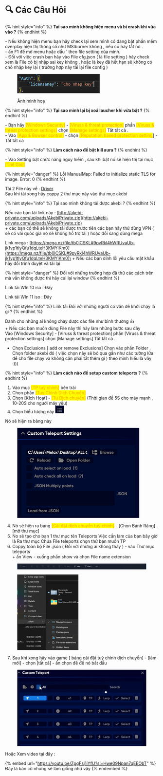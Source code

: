 # 🔍 Các Câu Hỏi

{% hint style="info" %}
**Tại sao mình không hiện menu và bị crash khi vừa vào ?**
{% endhint %}

\- Nếu không hiện menu bạn hãy check lại xem mình có đang bật phần mềm overplay hiện thị thông số như MSIburner không , nếu có hãy tắt nó .\
\- ấn F1 để mở menu hoặc dấu \` theo file setting của mình.\
\- Đối với việc crash bạn hãy vào File cfg.json ( là file setting ) hãy check xem là File có bị nhập sai key không , hoặc là key đã hết hạn sẽ không có chỗ nhập key lại ( trường hợp này tải lại file config )

<figure><img src="../.gitbook/assets/Screenshot 2023-10-03 135107.png" alt=""><figcaption><p>Ảnh minh hoạ</p></figcaption></figure>

{% hint style="info" %}
**Tại sao mình lại bị xoá laucher khi vừa bật ?**
{% endhint %}

\- Bạn hãy <mark style="color:orange;">\[Windows Security]</mark> - <mark style="color:orange;">\[Viruss & threat protection]</mark> phần <mark style="color:orange;">\[Viruss & threat protection settings]</mark> chọn <mark style="color:orange;">\[Manage settings]</mark> Tắt tất cả .\
**-** Vào <mark style="color:orange;">\[App & Bowser control]</mark> - chọn <mark style="color:orange;">\[Reputation based protection setting</mark>] - Tắt tất cả

{% hint style="info" %}
**Làm cách nào để bật kill aura ?**
{% endhint %}

\- Vào Setting bật chức năng nguy hiểm , sau khi bật nó sẽ hiện thị tại mục <mark style="color:orange;">\[Thế Giới]</mark>

{% hint style="danger" %}
Lỗi ManualMap: Failed to initialize static TLS for image. Error: 0
{% endhint %}

Tải 2 File này về : [Driver](https://drive.google.com/drive/folders/1LkP66KHFBcu3IVi6AxCdj7JU5Vrx4H7n?usp=sharing)\
Sau khi tải xong hãy coppy 2 thư mục này vào thư mục akebi&#x20;

{% hint style="info" %}
Tại sao mình không tải được akebi ?
{% endhint %}

Nếu các bạn tải link này : [http://akebi-private.com/uploads/AkebiPrivate.zip](http://akebi-private.com/uploads/AkebiPrivate.zip) \
\+ các bạn có thể sẽ không tải được trước tiên các bạn hãy thử dùng VPN ( sẽ có vài quốc gia nó sẽ không hỗ trợ tải ) hoặc đổi sang dùng mega

Link mega : [https://mega.nz/file/tb0lCSKL#9pvRkl4hWRUvaUb-jk1vp1tIyQfu1dqLteH3KMYlKm0](https://mega.nz/file/tb0lCSKL#9pvRkl4hWRUvaUb-jk1vp1tIyQfu1dqLteH3KMYlKm0)\
\+ Nếu các bạn dính lỗi yêu cầu mật khẩu hãy đổi trình duyệt và tải lại

{% hint style="danger" %}
Đối với những trường hợp đã thử các cách trên mà vẫn không được thì hãy cài lại window
{% endhint %}

Link tải WIn 10 iso : Đây

Link tải WIn 11 iso : Đây

{% hint style="info" %}
Link tải Đối với những người có vấn đề khởi chạy là gì ?
{% endhint %}

Dành cho những ai không chạy được các file như bình thường :thumbsup:\
\+ Nếu các bạn muốn dùng File này thì hãy làm những bước sau đây\
Vào \[Windows Security] - \[Viruss & threat protection] phần \[Viruss & threat protection settings] chọn \[Manage settings] Tắt tất cả .

* Chọn Exclusions \[ add or remove Exclusions] Chọn vào phần Folder , Chọn folder akebi đó ( việc chọn này sẽ bỏ qua gần như các tường lửa để cho file chạy và không cần phải tắt thêm gì ) theo mình hiểu là vây :)))

{% hint style="info" %}
**Làm cách nào để setup custom teleports ?**
{% endhint %}

1. Vào mục <mark style="color:orange;">\[TP tuỳ chỉnh]</mark> bên trái
2. Chọn phần <mark style="color:orange;">\[Tuỳ Chỉnh Dịch Chuyển]</mark>&#x20;
3. Chọn \[Kích Hoạt] - <mark style="color:orange;">\[Tự Dịch chuyển]</mark> (Thời gian để 5S cho máy mạnh , 10-20S cho người máy yếu)
4. Chọn biểu tượng này ![](<../.gitbook/assets/Screenshot 2023-10-03 130639.png>)

Nó sẽ hiện ra bảng này

<figure><img src="../.gitbook/assets/spaces_ZbKaBGYDYr0igtCwvs4p_uploads_3PZfjaeQ2LzdXrgjica0_image (1).webp" alt=""><figcaption></figcaption></figure>



4. Nó sẽ hiện ra bảng <mark style="color:orange;">\[Cài đặt dịch chuyển tuỳ chỉnh]</mark> -  \[Chọn Bánh Răng] - \[mở thư mục]&#x20;
5. No sẽ tạo cho bạn 1 thư mục tên Teleports Việc cần làm của bạn bây giờ là Ra thư mục Chứa File teleports chọn thứ bạn muốn TP
6. Coppy toàn bộ File .json ( Đổi với những ai không thấy ) - vào Thư mục teleports\
   \+ ấn View - xuống phần show và chọn File name extension

<div align="center">

<figure><img src="../.gitbook/assets/Screenshot 2023-10-03 132433.png" alt=""><figcaption></figcaption></figure>

</div>

<div align="left">

<figure><img src="../.gitbook/assets/Screenshot 2023-10-03 132531.png" alt="" width="201"><figcaption></figcaption></figure>

</div>

7. Sau khi xong hãy vào game \[ bảng cài đặt tuỳ chỉnh dịch chuyển] - \[làm mới] - chọn \[tất cả] - ấn chọn để để nó bắt đầu&#x20;

<figure><img src="../.gitbook/assets/Screenshot 2023-10-03 133628.png" alt=""><figcaption></figcaption></figure>

Hoặc Xem video tại đây :

{% embed url="https://youtu.be/ZpgFsj1iYfU?si=Hwe09Npan7qEEObT" %}
Đây là bản cũ nhưng sẽ làm giống như vậy
{% endembed %}

